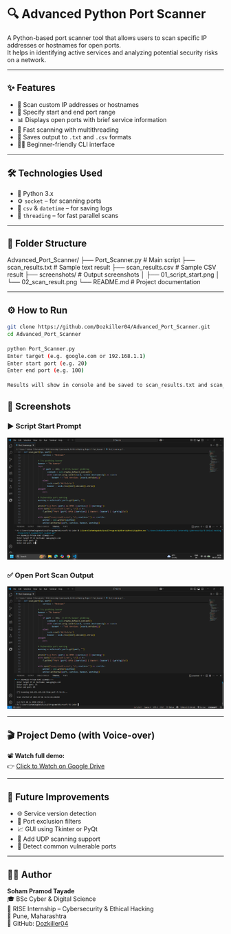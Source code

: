 # 🔍 Advanced Python Port Scanner

A Python-based port scanner tool that allows users to scan specific IP addresses or hostnames for open ports.  
It helps in identifying active services and analyzing potential security risks on a network.

---

## ✨ Features

- 📡 Scan custom IP addresses or hostnames
- 🔢 Specify start and end port range
- 📊 Displays open ports with brief service information
- 🧠 Fast scanning with multithreading
- 💾 Saves output to `.txt` and `.csv` formats
- 🧑‍💻 Beginner-friendly CLI interface

---

## 🛠️ Technologies Used

- 🐍 Python 3.x
- ⚙️ `socket` – for scanning ports
- 📁 `csv` & `datetime` – for saving logs
- 🚀 `threading` – for fast parallel scans

---

## 📁 Folder Structure
Advanced_Port_Scanner/
├── Port_Scanner.py # Main script
├── scan_results.txt # Sample text result
├── scan_results.csv # Sample CSV result
├── screenshots/ # Output screenshots
│ ├── 01_script_start.png
│ └── 02_scan_result.png
└── README.md # Project documentation


---

## ⚙️ How to Run

```bash
git clone https://github.com/Dozkiller04/Advanced_Port_Scanner.git
cd Advanced_Port_Scanner

python Port_Scanner.py
Enter target (e.g. google.com or 192.168.1.1)
Enter start port (e.g. 20)
Enter end port (e.g. 100)

Results will show in console and be saved to scan_results.txt and scan_results.csv.
```
## 📸 Screenshots

### ▶️ Script Start Prompt  
[![Script Start](https://raw.githubusercontent.com/Dozkiller04/Advanced_Port_Scanner/main/screenshots/01_script_start.png.png)](https://github.com/Dozkiller04/Advanced_Port_Scanner/blob/main/screenshots/01_script_start.png.png)

### ✅ Open Port Scan Output  
[![Scan Output](https://raw.githubusercontent.com/Dozkiller04/Advanced_Port_Scanner/main/screenshots/02_scan_result.png.png)](https://github.com/Dozkiller04/Advanced_Port_Scanner/blob/main/screenshots/02_scan_result.png.png)


---

## 🎬 Project Demo (with Voice-over)

📽️ **Watch full demo:**  
👉 [Click to Watch on Google Drive](https://drive.google.com/file/d/11nu8dicrcWvslHTbP3ZMoWO3aYMYD1We/view?usp=drive_link)

---

## 🚀 Future Improvements

- 🌐 Service version detection  
- 🛑 Port exclusion filters  
- 📈 GUI using Tkinter or PyQt  
- 🧠 Add UDP scanning support  
- 🔐 Detect common vulnerable ports

---

## 👨‍💻 Author

**Soham Pramod Tayade**  
🎓 BSc Cyber & Digital Science  
🏢 RISE Internship – Cybersecurity & Ethical Hacking  
📍 Pune, Maharashtra  
🔗 GitHub: [Dozkiller04](https://github.com/Dozkiller04)
